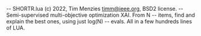 -- SHORTR.lua (c) 2022, Tim Menzies <timm@ieee.org>, BSD2 license.
-- Semi-supervised multi-objective optimization XAI. From N
-- items, find and explain the best ones, using just log(N) 
-- evals.  All in a few hundreds lines of LUA.

